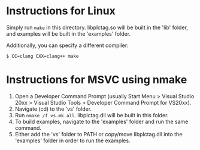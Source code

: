 # Instructions for Linux

Simply run `make` in this directory. libplctag.so will be built in the 'lib' folder, and examples will be built in the 'examples' folder.

Additionally, you can specify a different compiler:
```
$ CC=clang CXX=clang++ make
```

# Instructions for MSVC using nmake

1. Open a Developer Command Prompt (usually Start Menu > Visual Studio 20xx > Visual Studio Tools > Developer Command Prompt for VS20xx).
2. Navigate (cd) to the 'vs' folder.
3. Run `nmake /f vs.mk all`. libplctag.dll will be built in this folder.
4. To build examples, navigate to the 'examples' folder and run the same command.
5. Either add the 'vs' folder to PATH or copy/move libplctag.dll into the 'examples' folder in order to run the examples.
